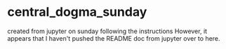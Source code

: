 # central_dogma_sunday
created from jupyter on sunday following the instructions
However, it appears that I haven't pushed the README doc from jupyter over to here.
